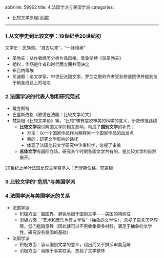 abbrlink: 59962
title: 4.法国学派与美国学派
categories:
  - 比较文学原理(高冀)
---
### 1.从文学史到比较文学：19世纪至20世纪初

文学史：民族观。“自古以来”，“一脉相承”

* 圣勃夫：从作者经历分析作品风格。普鲁斯特《驳圣勃夫》
* 朗松：作品是作者和时代两方面共同决定
* 布吕内蒂埃
* 贝迪耶：语文学家，中世纪法国文学，罗兰之歌的作者受到修道院供养提到位于朝圣线路上的地名

### 2.法国学派的代表人物和研究范式

* 戴克斯特
* 巴登斯伯格《歌德在法国：比较文学论文》
* 梵第根《比较文学论》等。“比较”带有摆脱审美的科学的含义，研究传播路线
  * **比较文学**探讨两国文学的相互影响，构成了**国别文学**的补充；
    * 方法：以一个国家作品作为解释另一个国家作品的出发点
    * 目的：研究文学影响的路径
    * 体现了法国比较文学研究中注重科学，忽视了审美
  * **总体文学**有国际立场，研究某个时期各国文学共有的，是比较文学的自然展开。

20世纪上半叶法国比较文学奠基人：巴登斯伯格、梵第根

### 3.比较文学的“危机”与美国学派

### 4.法国学派与美国学派的关系

* 法国学派
  * 积极方面：超国界，避免局限于国别文学——美国的特殊性
  * 消极方面：“艺术和音乐也有文学性”（抽象的文学性），忽视了语言天然界限，低门槛随意性（因此就可以不用收集很多材料，满足于抽象的文学性，研究没有稳固的基础）
* 法国学派
  * 积极方面：承认国别文学的意义，超出而又不排斥审美范畴
  * 消极方面：局限于事实联系，忽视了文学整体